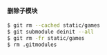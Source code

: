 

#### 删除子模块

```bash
$ git rm --cached static/games
$ git submodule deinit --all
$ git rm -fr static/games
$ rm .gitmodules
```

